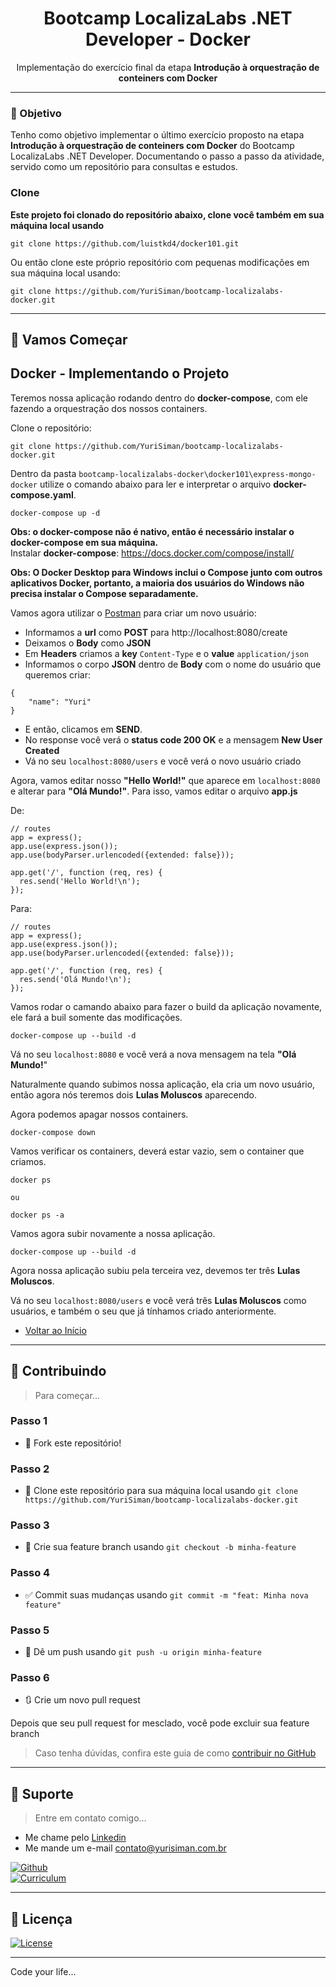 <h1 align="center">Bootcamp LocalizaLabs .NET Developer - Docker</h1>

<p align="center">Implementação do exercício final da etapa <strong>Introdução à orquestração de conteiners com Docker</strong></p>

---

### :dart: Objetivo

Tenho como objetivo implementar o último exercício proposto na etapa **Introdução à orquestração de conteiners com Docker** do Bootcamp LocalizaLabs .NET Developer. Documentando o passo a passo da atividade, servido como um repositório para consultas e estudos.

### Clone

**Este projeto foi clonado do repositório abaixo, clone você também em sua máquina local usando**

```
git clone https://github.com/luistkd4/docker101.git
```

Ou então clone este próprio repositório com pequenas modificações em sua máquina local usando:  

```
git clone https://github.com/YuriSiman/bootcamp-localizalabs-docker.git
```

---

## :rocket: Vamos Começar 

## Docker - Implementando o Projeto

Teremos nossa aplicação rodando dentro do **docker-compose**, com ele fazendo a orquestração dos nossos containers.  

Clone o repositório:

```
git clone https://github.com/YuriSiman/bootcamp-localizalabs-docker.git
```

Dentro da pasta `bootcamp-localizalabs-docker\docker101\express-mongo-docker` utilize o comando abaixo para ler e interpretar o arquivo **docker-compose.yaml**.  

```
docker-compose up -d
```

**Obs: o docker-compose não é nativo, então é necessário instalar o docker-compose em sua máquina.**   
Instalar **docker-compose**: https://docs.docker.com/compose/install/

**Obs: O Docker Desktop para Windows inclui o Compose junto com outros aplicativos Docker, portanto, a maioria dos usuários do Windows não precisa instalar o Compose separadamente.**  

Vamos agora utilizar o [Postman](https://www.postman.com/) para criar um novo usuário:

- Informamos a **url** como **POST** para http://localhost:8080/create
- Deixamos o **Body** como **JSON**
- Em **Headers** criamos a **key** `Content-Type` e o **value** `application/json`
- Informamos o corpo **JSON** dentro de **Body** com o nome do usuário que queremos criar:

```
{
    "name": "Yuri"
}	
```

- E então, clicamos em **SEND**.
- No response você verá o **status code 200 OK** e a mensagem **New User Created**
- Vá no seu `localhost:8080/users` e você verá o novo usuário criado

Agora, vamos editar nosso **"Hello World!"** que aparece em `localhost:8080` e alterar para **"Olá Mundo!"**. Para isso, vamos editar o arquivo **app.js**

De:

```
// routes
app = express();
app.use(express.json());
app.use(bodyParser.urlencoded({extended: false}));

app.get('/', function (req, res) {
  res.send('Hello World!\n');
});
```

Para:

```
// routes
app = express();
app.use(express.json());
app.use(bodyParser.urlencoded({extended: false}));

app.get('/', function (req, res) {
  res.send('Olá Mundo!\n');
});
```

Vamos rodar o camando abaixo para fazer o build da aplicação novamente, ele fará a buil somente das modificações.  

```
docker-compose up --build -d
```

Vá no seu `localhost:8080` e você verá a nova mensagem na tela **"Olá Mundo!**"  

Naturalmente quando subimos nossa aplicação, ela cria um novo usuário, então agora nós teremos dois **Lulas Moluscos** aparecendo.

Agora podemos apagar nossos containers.  

```
docker-compose down
```

Vamos verificar os containers, deverá estar vazio, sem o container que criamos.  

```
docker ps

ou

docker ps -a
```

Vamos agora subir novamente a nossa aplicação.  

```
docker-compose up --build -d
```

Agora nossa aplicação subiu pela terceira vez, devemos ter três **Lulas Moluscos**.

Vá no seu `localhost:8080/users` e você verá três **Lulas Moluscos** como usuários, e também o seu que já tínhamos criado anteriormente.  


* [Voltar ao Início](https://github.com/YuriSiman/bootcamp-localizalabs-docker/tree/master#bootcamp-localizalabs-net-developer---docker)  

---

## :thinking: Contribuindo

> Para começar...

### Passo 1

* :fork_and_knife: Fork este repositório!

### Passo 2

* :dancers: Clone este repositório para sua máquina local usando `git clone https://github.com/YuriSiman/bootcamp-localizalabs-docker.git`

### Passo 3

* :trident: Crie sua feature branch usando `git checkout -b minha-feature`

### Passo 4

* :white_check_mark: Commit suas mudanças usando `git commit -m "feat: Minha nova feature"`

### Passo 5

* :pushpin: Dê um push usando `git push -u origin minha-feature`

### Passo 6

* :arrows_clockwise: Crie um novo pull request

Depois que seu pull request for mesclado, você pode excluir sua feature branch  

> Caso tenha dúvidas, confira este guia de como [contribuir no GitHub](https://github.com/firstcontributions/first-contributions)  

---

## :speech_balloon: Suporte

> Entre em contato comigo...  

* Me chame pelo [Linkedin](https://www.linkedin.com/in/yurisiman/)  
* Me mande um e-mail [contato@yurisiman.com.br](mailto:contato@yurisiman.com.br)  

[![Github](https://img.shields.io/badge/github-profile-%237159c1?style=for-the-badge&logo=github)](https://github.com/YuriSiman)  
[![Curriculum](https://img.shields.io/badge/site-curriculum-%23563D7C?style=for-the-badge&logo=bootstrap)](https://yurisiman.com.br)  

---

## :pencil: Licença

[![License](https://img.shields.io/badge/license-mit-%23A6CE39?style=for-the-badge&logo=github)](https://github.com/YuriSiman/bootcamp-localizalabs-docker/blob/master/LICENSE)   

---

Code your life...
